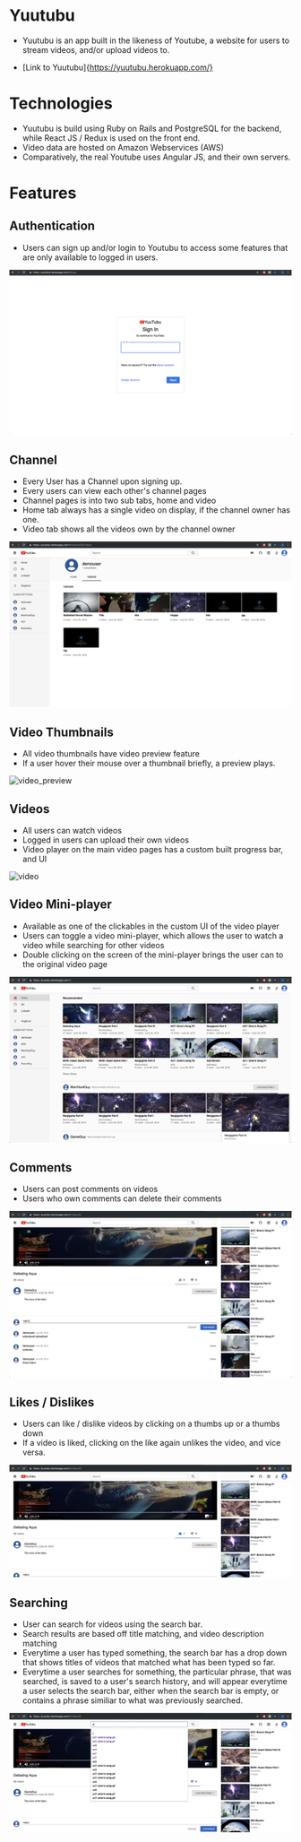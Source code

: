 # Yuutubu
* Yuutubu is an app built in the likeness of Youtube, a website for users to stream videos, and/or upload videos to.

* [Link to Yuutubu]{https://yuutubu.herokuapp.com/}

# Technologies
* Yuutubu is build using Ruby on Rails and PostgreSQL for the backend, while React JS / Redux is used on the front end.
* Video data are hosted on Amazon Webservices (AWS)
* Comparatively, the real Youtube uses Angular JS, and their own servers.

# Features

## Authentication
* Users can sign up and/or login to Youtubu to access some features that are only available to logged in users.

![login](./readme_assets/sign_in.png "Sign In")
  
## Channel
* Every User has a Channel upon signing up.
* Every users can view each other's channel pages
* Channel pages is into two sub tabs, home and video
* Home tab always has a single video on display, if the channel owner has one.
* Video tab shows all the videos own by the channel owner

![channel](./readme_assets/channel.png "channel")

## Video Thumbnails
* All video thumbnails have video preview feature
* If a user hover their mouse over a thumbnail briefly, a preview plays.

![video_preview](./readme_assets/hover_preview.gif "video preview")

## Videos
* All users can watch videos 
* Logged in users can upload their own videos
* Video player on the main video pages has a custom built progress bar, and UI

![video](./readme_assets/video.png "video")

## Video Mini-player
* Available as one of the clickables in the custom UI of the video player
* Users can toggle a video mini-player, which allows the user to watch a video while searching for other videos
* Double clicking on the screen of the mini-player brings the user can to the original video page

![mini-player](./readme_assets/mini_player.png "mini-player")

## Comments
 * Users can post comments on videos 
 * Users who own comments can delete their comments

![comment](./readme_assets/comment.png "comment")
 
## Likes / Dislikes
* Users can like / dislike videos by clicking on a thumbs up or a thumbs down
* If a video is liked, clicking on the like again unlikes the video, and vice versa.

![like_dislike](./readme_assets/like_dislike.png "like_dislike")

## Searching
* User can search for videos using the search bar.
* Search results are based off title matching, and video description matching
* Everytime a user has typed something, the search bar has a drop down that shows titles of videos that matched what has been typed so far.
* Everytime a user searches for something, the particular phrase, that was searched, is saved to a user's search history, and will appear everytime a user selects the search bar, either when the search bar is empty, or contains a phrase similiar to what was previously searched.

![search](./readme_assets/search.png "search")